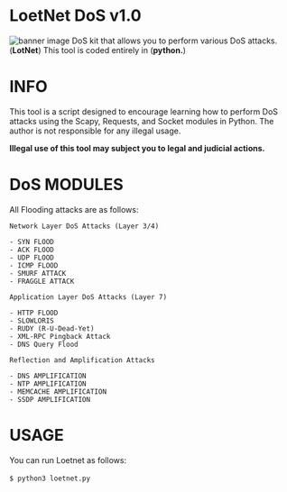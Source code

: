 # LoetNet DoS v1.0
![banner image](https://github.com/anezatra/LOETNET/blob/main/banner.jpg)
DoS kit that allows you to perform various DoS attacks. (**LotNet**)
This tool is coded entirely in (**python.**)

# INFO

This tool is a script designed to encourage learning how to perform DoS attacks using the Scapy, Requests, and Socket modules in Python. The author is not responsible for any illegal usage.

**Illegal use of this tool may subject you to legal and judicial actions.**

# DoS MODULES

All Flooding attacks are as follows:

```
Network Layer DoS Attacks (Layer 3/4)

- SYN FLOOD
- ACK FLOOD
- UDP FLOOD
- ICMP FLOOD
- SMURF ATTACK
- FRAGGLE ATTACK

Application Layer DoS Attacks (Layer 7)

- HTTP FLOOD
- SLOWLORIS
- RUDY (R-U-Dead-Yet)
- XML-RPC Pingback Attack
- DNS Query Flood

Reflection and Amplification Attacks

- DNS AMPLIFICATION
- NTP AMPLIFICATION
- MEMCACHE AMPLIFICATION
- SSDP AMPLIFICATION
```

# USAGE

You can run Loetnet as follows:<br></br>
`$ python3 loetnet.py`
